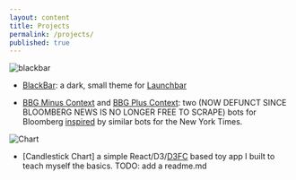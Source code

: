```yaml
---
layout: content
title: Projects
permalink: /projects/
published: true
---
```


![blackbar](https://puu.sh/CuyNI/48fd4fabc7.png)
- [BlackBar](https://github.com/surajsharma/BLACKBAR): a dark, small theme for [Launchbar](https://www.obdev.at/products/launchbar/index.html)


- [BBG Minus Context](https://twitter.com/BBGMinusContext) and [BBG Plus Context](https://twitter.com/BBGPlusContext): two (NOW DEFUNCT SINCE BLOOMBERG NEWS IS NO LONGER FREE TO SCRAPE) bots for Bloomberg [inspired](https://surajsharma.github.io/2018/03/Bots) by similar bots for the New York Times.

![Chart]({{site.baseurl}}/_pages/Screenshot%202019-01-10%2021.41.47.png)
- [Candlestick Chart] a simple React/D3/[D3FC](https://d3fc.io/) based toy app I built to teach myself the basics. TODO: add a readme.md

